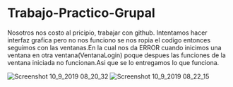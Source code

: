 # Trabajo-Practico-Grupal

Nosotros nos costo al pricipio, trabajar con github.
Intentamos hacer interfaz grafica pero no nos funciono se nos ropia el codigo 
entonces seguimos con las ventanas.En la cual nos da ERROR cuando inicimos una ventana en otra ventana(VentanaLogin)
poque despues las funciones de la ventana iniciada no funcionan.Asi que se lo entregamos lo que funciona.




![Screenshot 10_9_2019 08_20_32](https://user-images.githubusercontent.com/53475939/64625039-ec698d00-d3c1-11e9-8eeb-d0ecd75f080a.png)
![Screenshot 10_9_2019 08_22_15](https://user-images.githubusercontent.com/53475939/64625286-48341600-d3c2-11e9-9b88-e47ca8c1e013.png)
